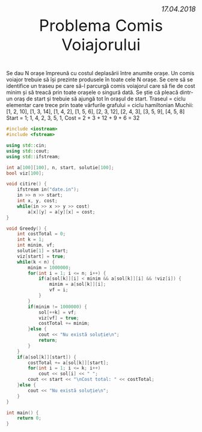 <span alt="date" style="float: right; font-style: italic; font-size: 14pt">17.04.2018</span>
<p style="text-align: center; font-size: 32pt">Problema Comis Voiajorului</p>
Se dau N orașe împreună cu costul deplasării între anumite orașe. Un comis voiajor trebuie să își prezinte produsele în toate cele N orașe. Se cere să se identifice un traseu pe care să-l parcurgă comis voiajorul care să fie de cost minim și să treacă prin toate orașele o singură dată. Se știe că pleacă dintr-un oraș de start și trebuie să ajungă tot în orașul de start.
Traseul = ciclu elementar care trece prin toate vârfurile grafului = ciclu hamiltonian
Muchii: [1, 2, 10], [1, 3, 14], [1, 4, 2], [1, 5, 6], [2, 3, 12], [2, 4, 3], [3, 5, 9], [4, 5, 8]
Start = 1;
1, 4, 2, 3, 5, 1, Cost = 2 + 3 + 12 + 9 + 6 = 32

```cpp
#include <iostream>
#include <fstream>

using std::cin;
using std::cout;
using std::ifstream;

int a[100][100], n, start, solutie[100];
bool viz[100];

void citire() {
	ifstream in("date.in");
	in >> n >> start;
	int x, y, cost;
	while(in >> x >> y >> cost)
		a[x][y] = a[y][x] = cost;
}

void Greedy() {
	int costTotal = 0;
	int k = 1;
	int minim, vf;
	solutie[1] = start;
	viz[start] = true;
	while(k < n) {
		minim = 1000000;
		for(int i = 1; i <= n; i++) {
			if(a[sol[k]][i] < minim && a[sol[k]][i] && !viz[i]) {
				minim = a[sol[k]][i];
				vf = i;
			}
		}
		if(minim != 1000000) {
			sol[++k] = vf;
			viz[vf] = true;
			costTotal += minim;
		}else {
			cout << "Nu există soluție\n";
			return;
		}
	}
	if(a[sol[k]][start]) {
		costTotal += a[sol[k]][start];
		for(int i = 1; i <= k; i++) 
			cout << sol[i] << " ";
		cout << start << "\nCost total: " << costTotal;
	}else {
		cout << "Nu există soluție\n";
	}
}

int main() {
	return 0;
}
```